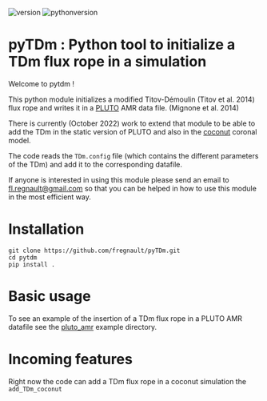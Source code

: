 ![version](https://img.shields.io/badge/version-1.0.0-green)
![pythonversion](https://img.shields.io/badge/Python-3.7+-green)


# pyTDm : Python tool to initialize a TDm flux rope in a simulation

Welcome to pytdm ! 


This python module initializes a modified Titov-Démoulin
(Titov et al. 2014) flux rope and writes it in a
[PLUTO](http://plutocode.ph.unito.it/) AMR data file. (Mignone et al. 2014)

There is currently (October 2022) work to extend that module to be able to
add the TDm in the static version of PLUTO and also in the [coconut](https://iopscience.iop.org/article/10.3847/1538-4357/ac7237) coronal model.

The code reads the `TDm.config` file (which contains the different parameters of the TDm) and add it to the corresponding datafile.

If anyone is interested in using this module please send an email to
fl.regnault@gmail.com so that you can be helped in how to use this module
in the most efficient way.

# Installation

```
git clone https://github.com/fregnault/pyTDm.git
cd pytdm
pip install .
```

# Basic usage

To see an example of the insertion of a TDm flux rope in a PLUTO AMR datafile
see the [pluto_amr](https://github.com/fregnault/pytdm/tree/main/pytdm/examples/pluto_amr) example directory.


# Incoming features


Right now the code can add a TDm flux rope in a coconut simulation the `add_TDm_coconut`
